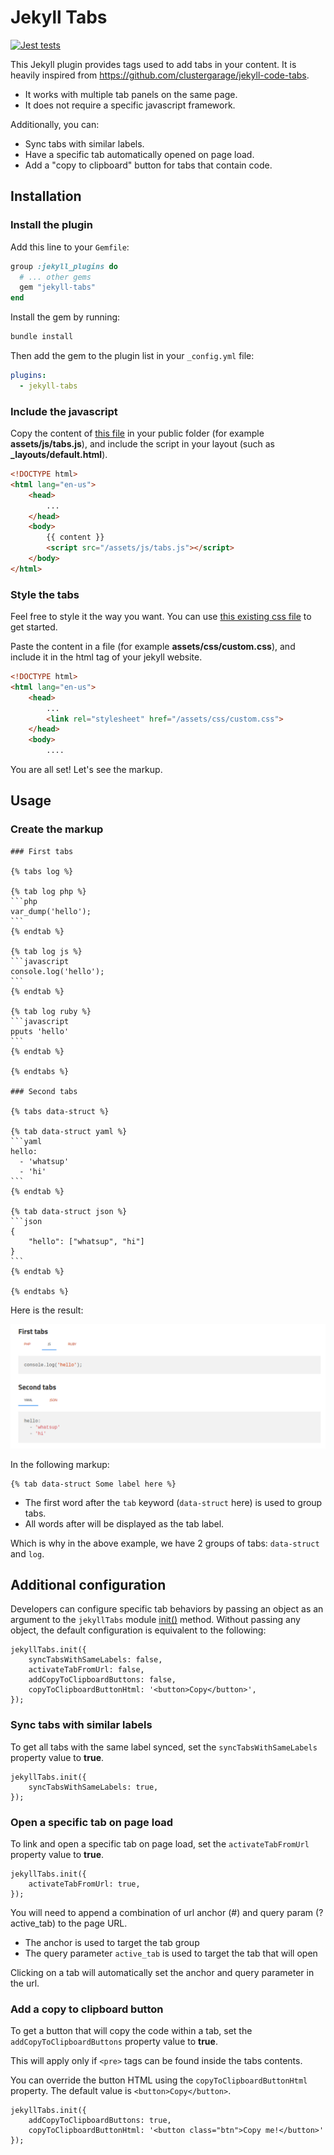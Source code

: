 Jekyll Tabs
===========

[![Jest tests](https://github.com/Ovski4/jekyll-tabs/actions/workflows/node.js.yml/badge.svg)](https://github.com/Ovski4/jekyll-tabs/actions/workflows/node.js.yml)

This Jekyll plugin provides tags used to add tabs in your content. It is heavily inspired from https://github.com/clustergarage/jekyll-code-tabs.
  * It works with multiple tab panels on the same page.
  * It does not require a specific javascript framework.

Additionally, you can:
  * Sync tabs with similar labels.
  * Have a specific tab automatically opened on page load.
  * Add a "copy to clipboard" button for tabs that contain code.

Installation
------------

### Install the plugin

Add this line to your `Gemfile`:

```ruby
group :jekyll_plugins do
  # ... other gems
  gem "jekyll-tabs"
end
```

Install the gem by running:

```bash
bundle install
```

Then add the gem to the plugin list in your `_config.yml` file:

```yaml
plugins:
  - jekyll-tabs
```

### Include the javascript

Copy the content of [this file](https://raw.githubusercontent.com/Ovski4/jekyll-tabs/master/docs/tabs.js) in your public folder (for example **assets/js/tabs.js**), and include the script in your layout (such as **_layouts/default.html**).

```html
<!DOCTYPE html>
<html lang="en-us">
    <head>
        ...
    </head>
    <body>
        {{ content }}
        <script src="/assets/js/tabs.js"></script>
    </body>
</html>
```

### Style the tabs

Feel free to style it the way you want. You can use [this existing css file](https://raw.githubusercontent.com/Ovski4/jekyll-tabs/master/docs/tabs.css) to get started.

Paste the content in a file (for example **assets/css/custom.css**), and include it in the html <head> tag of your jekyll website.

```html
<!DOCTYPE html>
<html lang="en-us">
    <head>
        ...
        <link rel="stylesheet" href="/assets/css/custom.css">
    </head>
    <body>
        ....
```

You are all set! Let's see the markup.

Usage
-----

### Create the markup

````
### First tabs

{% tabs log %}

{% tab log php %}
```php
var_dump('hello');
```
{% endtab %}

{% tab log js %}
```javascript
console.log('hello');
```
{% endtab %}

{% tab log ruby %}
```javascript
pputs 'hello'
```
{% endtab %}

{% endtabs %}

### Second tabs

{% tabs data-struct %}

{% tab data-struct yaml %}
```yaml
hello:
  - 'whatsup'
  - 'hi'
```
{% endtab %}

{% tab data-struct json %}
```json
{
    "hello": ["whatsup", "hi"]
}
```
{% endtab %}

{% endtabs %}

````

Here is the result:

![Example to demo how tabs will render](docs/tabs-example.png)

In the following markup:

```
{% tab data-struct Some label here %}
```

* The first word after the `tab` keyword (`data-struct` here) is used to group tabs.
* All words after will be displayed as the tab label.

Which is why in the above example, we have 2 groups of tabs: `data-struct` and `log`.

Additional configuration
------------------------

Developers can configure specific tab behaviors by passing an object as an argument to the `jekyllTabs` module [init()](https://github.com/Ovski4/jekyll-tabs/blob/master/docs/tabs.js#L3) method. Without passing any object, the default configuration is equivalent to the following:

```
jekyllTabs.init({
    syncTabsWithSameLabels: false,
    activateTabFromUrl: false,
    addCopyToClipboardButtons: false,
    copyToClipboardButtonHtml: '<button>Copy</button>',
});
```

### Sync tabs with similar labels

To get all tabs with the same label synced, set the `syncTabsWithSameLabels` property value to **true**.

```
jekyllTabs.init({
    syncTabsWithSameLabels: true,
});
```

### Open a specific tab on page load

To link and open a specific tab on page load, set the `activateTabFromUrl` property value to **true**.

```
jekyllTabs.init({
    activateTabFromUrl: true,
});
```

You will need to append a combination of url anchor (#) and query param (?active_tab) to the page URL.

* The anchor is used to target the tab group
* The query parameter `active_tab` is used to target the tab that will open

Clicking on a tab will automatically set the anchor and query parameter in the url.

### Add a copy to clipboard button

To get a button that will copy the code within a tab, set the `addCopyToClipboardButtons` property value to **true**.

This will apply only if `<pre>` tags can be found inside the tabs contents.

You can override the button HTML using the `copyToClipboardButtonHtml` property. The default value is `<button>Copy</button>`.

```
jekyllTabs.init({
    addCopyToClipboardButtons: true,
    copyToClipboardButtonHtml: '<button class="btn">Copy me!</button>'
});
```
